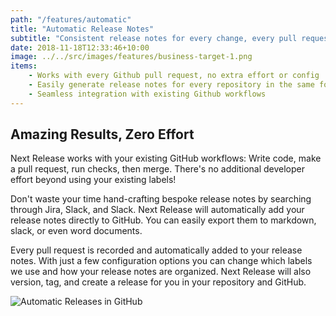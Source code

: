 ```yaml
---
path: "/features/automatic"
title: "Automatic Release Notes"
subtitle: "Consistent release notes for every change, every pull request"
date: 2018-11-18T12:33:46+10:00
image: ../../src/images/features/business-target-1.png
items:
    - Works with every Github pull request, no extra effort or config
    - Easily generate release notes for every repository in the same format
    - Seamless integration with existing Github workflows
---
```


## Amazing Results, Zero Effort

Next Release works with your existing GitHub workflows: Write code, make a pull request, run checks, then merge.
There's no additional developer effort beyond using your existing labels!

Don't waste your time hand-crafting bespoke release notes by searching through Jira, Slack, and Slack. Next Release will
automatically add your release notes directly to GitHub. You can easily export them to markdown, slack, or even word documents.

Every pull request is recorded and automatically added to your release notes. With just a few configuration options you
can change which labels we use and how your release notes are organized. Next Release will also version, tag, and create
a release for you in your repository and GitHub.

![Automatic Releases in GitHub](../../src/images/screenshots/github-release.png)
